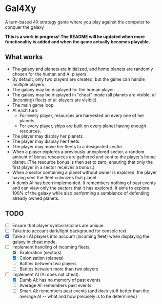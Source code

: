 # Gal4Xy
A turn-based 4X strategy game where you play against the computer to conquer the galaxy

**This is a work in progress! The README will be updated when more functionality is added and when the game actually becomes playable.**

## What works
  * The galaxy and planets are initialized, and home planets are randomly chosen for the human and AI players.
  * By default, only two players are created, but the game can handle multiple players. 
  * The galaxy may be displayed for the human player.
  * The galaxy may be displayed in "cheat" mode (all planets are visible, all (incoming) fleets of all players are visible).
  * The main game loop.
  * At each turn:
      * For every player, resources are harvested on every one of her planets.
      * For every player, ships are built on every planet having enough resources.
  * The player may display her planets.
  * The player may display her fleets.
  * The player may move her fleets to a designated sector.
  * When a player explores a previously unexplored sector, a random amount of bonus resources are gathered and sent to the player's home planet. (The resource bonus is then set to zero, ensuring that only the first player in a sector receives a bonus.)
  * When a sector containing a planet without owner is explored, the player having sent the fleet colonizes that planet.
  * A dumb AI has been implemented. It remembers nothing of past events and can view only the sectors that it has explored. It aims to explore 100% of the galaxy while also performing a semblance of defending already owned planets.

## TODO
  * [ ] Ensure that player symbols/colors are unique.
  * [ ] Take into account dark/light background for console text.
  * [x] Take all AI players into account (incoming fleet) when displaying the galaxy in cheat mode.
  * [ ] Implement handling of incoming fleets:
      * [x] Exploration (sectors)
      * [x] Colonization (planets)
      * [ ] Battles between two players
      * [ ] Battles between more than two players
  * [ ] Implement AI (AI does not cheat):
      * [x] Dumb AI: has no memory of past events
      * [ ] Average AI: remembers past events
      * [ ] Smart AI: remembers past events (and does stuff better than the average AI -- what and how precisely is to be determined)  
